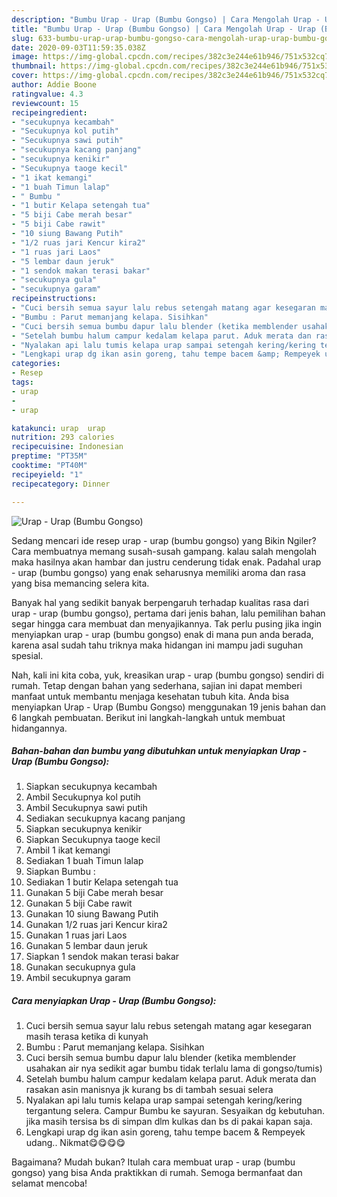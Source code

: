 ```yaml
---
description: "Bumbu Urap - Urap (Bumbu Gongso) | Cara Mengolah Urap - Urap (Bumbu Gongso) Yang Enak Dan Lezat"
title: "Bumbu Urap - Urap (Bumbu Gongso) | Cara Mengolah Urap - Urap (Bumbu Gongso) Yang Enak Dan Lezat"
slug: 633-bumbu-urap-urap-bumbu-gongso-cara-mengolah-urap-urap-bumbu-gongso-yang-enak-dan-lezat
date: 2020-09-03T11:59:35.038Z
image: https://img-global.cpcdn.com/recipes/382c3e244e61b946/751x532cq70/urap-urap-bumbu-gongso-foto-resep-utama.jpg
thumbnail: https://img-global.cpcdn.com/recipes/382c3e244e61b946/751x532cq70/urap-urap-bumbu-gongso-foto-resep-utama.jpg
cover: https://img-global.cpcdn.com/recipes/382c3e244e61b946/751x532cq70/urap-urap-bumbu-gongso-foto-resep-utama.jpg
author: Addie Boone
ratingvalue: 4.3
reviewcount: 15
recipeingredient:
- "secukupnya kecambah"
- "Secukupnya kol putih"
- "Secukupnya sawi putih"
- "secukupnya kacang panjang"
- "secukupnya kenikir"
- "Secukupnya taoge kecil"
- "1 ikat kemangi"
- "1 buah Timun lalap"
- " Bumbu "
- "1 butir Kelapa setengah tua"
- "5 biji Cabe merah besar"
- "5 biji Cabe rawit"
- "10 siung Bawang Putih"
- "1/2 ruas jari Kencur kira2"
- "1 ruas jari Laos"
- "5 lembar daun jeruk"
- "1 sendok makan terasi bakar"
- "secukupnya gula"
- "secukupnya garam"
recipeinstructions:
- "Cuci bersih semua sayur lalu rebus setengah matang agar kesegaran masih terasa ketika di kunyah"
- "Bumbu : Parut memanjang kelapa. Sisihkan"
- "Cuci bersih semua bumbu dapur lalu blender (ketika memblender usahakan air nya sedikit agar bumbu tidak terlalu lama di gongso/tumis)"
- "Setelah bumbu halum campur kedalam kelapa parut. Aduk merata dan rasakan asin manisnya jk kurang bs di tambah sesuai selera"
- "Nyalakan api lalu tumis kelapa urap sampai setengah kering/kering tergantung selera. Campur Bumbu ke sayuran. Sesyaikan dg kebutuhan. jika masih tersisa bs di simpan dlm kulkas dan bs di pakai kapan saja."
- "Lengkapi urap dg ikan asin goreng, tahu tempe bacem &amp; Rempeyek udang.. Nikmat😋😋😋😋"
categories:
- Resep
tags:
- urap
- 
- urap

katakunci: urap  urap 
nutrition: 293 calories
recipecuisine: Indonesian
preptime: "PT35M"
cooktime: "PT40M"
recipeyield: "1"
recipecategory: Dinner

---
```



![Urap - Urap (Bumbu Gongso)](https://img-global.cpcdn.com/recipes/382c3e244e61b946/751x532cq70/urap-urap-bumbu-gongso-foto-resep-utama.jpg)

Sedang mencari ide resep urap - urap (bumbu gongso) yang Bikin Ngiler? Cara membuatnya memang susah-susah gampang. kalau salah mengolah maka hasilnya akan hambar dan justru cenderung tidak enak. Padahal urap - urap (bumbu gongso) yang enak seharusnya memiliki aroma dan rasa yang bisa memancing selera kita.



Banyak hal yang sedikit banyak berpengaruh terhadap kualitas rasa dari urap - urap (bumbu gongso), pertama dari jenis bahan, lalu pemilihan bahan segar hingga cara membuat dan menyajikannya. Tak perlu pusing jika ingin menyiapkan urap - urap (bumbu gongso) enak di mana pun anda berada, karena asal sudah tahu triknya maka hidangan ini mampu jadi suguhan spesial.


Nah, kali ini kita coba, yuk, kreasikan urap - urap (bumbu gongso) sendiri di rumah. Tetap dengan bahan yang sederhana, sajian ini dapat memberi manfaat untuk membantu menjaga kesehatan tubuh kita. Anda bisa menyiapkan Urap - Urap (Bumbu Gongso) menggunakan 19 jenis bahan dan 6 langkah pembuatan. Berikut ini langkah-langkah untuk membuat hidangannya.

<!--inarticleads1-->

##### Bahan-bahan dan bumbu yang dibutuhkan untuk menyiapkan Urap - Urap (Bumbu Gongso):

1. Siapkan secukupnya kecambah
1. Ambil Secukupnya kol putih
1. Ambil Secukupnya sawi putih
1. Sediakan secukupnya kacang panjang
1. Siapkan secukupnya kenikir
1. Siapkan Secukupnya taoge kecil
1. Ambil 1 ikat kemangi
1. Sediakan 1 buah Timun lalap
1. Siapkan  Bumbu :
1. Sediakan 1 butir Kelapa setengah tua
1. Gunakan 5 biji Cabe merah besar
1. Gunakan 5 biji Cabe rawit
1. Gunakan 10 siung Bawang Putih
1. Gunakan 1/2 ruas jari Kencur kira2
1. Gunakan 1 ruas jari Laos
1. Gunakan 5 lembar daun jeruk
1. Siapkan 1 sendok makan terasi bakar
1. Gunakan secukupnya gula
1. Ambil secukupnya garam




<!--inarticleads2-->

##### Cara menyiapkan Urap - Urap (Bumbu Gongso):

1. Cuci bersih semua sayur lalu rebus setengah matang agar kesegaran masih terasa ketika di kunyah
1. Bumbu : Parut memanjang kelapa. Sisihkan
1. Cuci bersih semua bumbu dapur lalu blender (ketika memblender usahakan air nya sedikit agar bumbu tidak terlalu lama di gongso/tumis)
1. Setelah bumbu halum campur kedalam kelapa parut. Aduk merata dan rasakan asin manisnya jk kurang bs di tambah sesuai selera
1. Nyalakan api lalu tumis kelapa urap sampai setengah kering/kering tergantung selera. Campur Bumbu ke sayuran. Sesyaikan dg kebutuhan. jika masih tersisa bs di simpan dlm kulkas dan bs di pakai kapan saja.
1. Lengkapi urap dg ikan asin goreng, tahu tempe bacem &amp; Rempeyek udang.. Nikmat😋😋😋😋




Bagaimana? Mudah bukan? Itulah cara membuat urap - urap (bumbu gongso) yang bisa Anda praktikkan di rumah. Semoga bermanfaat dan selamat mencoba!
